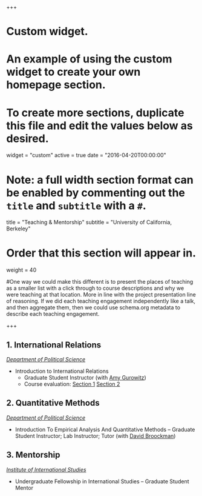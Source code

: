 +++
# Custom widget.
# An example of using the custom widget to create your own homepage section.
# To create more sections, duplicate this file and edit the values below as desired.
widget = "custom"
active = true
date = "2016-04-20T00:00:00"

# Note: a full width section format can be enabled by commenting out the `title` and `subtitle` with a `#`.
title = "Teaching & Mentorship"
subtitle = "University of California, Berkeley"


# Order that this section will appear in.
weight = 40

#One way we could make this different is to present the places of teaching as a smaller list with a click through to course descriptions and why we were teaching at that location. More in line with the project presentation line of reasoning. If we did each teaching engagement independently like a talk, and then aggregate them, then we could use schema.org metadata to describe each teaching engagement.

+++
<h2>1. International Relations</h2>

_[Department of Political Science](https://polisci.berkeley.edu/node/3335)_

<ul>
  <li>Introduction to International Relations
    <ul>
      <li>Graduate Student Instructor (with <a href="https://polisci.berkeley.edu/people/person/amy-gurowitz">Amy Gurowitz</a>)</li>
      <li>
          Course evaluation: 
          <a href="eval1.pdf">Section 1</a>
          <a href="eval2.pdf">Section 2</a>
      </li>
    </ul>
  </li>
</ul>


<h2>2. Quantitative Methods</h2>

_[Department of Political Science](https://polisci.berkeley.edu/course/introduction-empirical-analysis-and-quantitative-methods-32)_

+ Introduction To Empirical Analysis And Quantitative Methods – Graduate Student Instructor; Lab Instructor; Tutor (with [David Broockman](https://polisci.berkeley.edu/people/person/david-edward-broockman))


<h2>3. Mentorship</h2>

_[Institute of International Studies](https://iis.berkeley.edu/fellowships-grants/undergraduate-fellowship-international-studies)_

+ Undergraduate Fellowship in International Studies – Graduate Student Mentor
